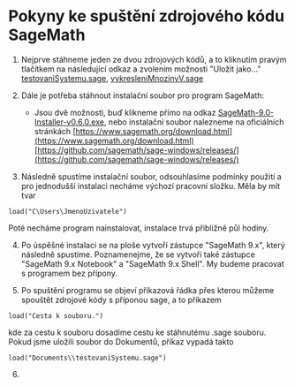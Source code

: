 # Pokyny ke spuštění zdrojového kódu SageMath
1. Nejprve stáhneme jeden ze dvou zdrojových kódů, a to kliknutím pravým tlačítkem na následující odkaz a zvolením možnosti "Uložit jako..." [testovaniSystemu.sage](https://raw.githubusercontent.com/StefanHajduk/BachelorThesis/master/testovaniSystemu.sage), [vykresleniMnozinyV.sage](https://raw.githubusercontent.com/StefanHajduk/BachelorThesis/master/vykresleniMnozinyV.sage)

2. Dále je potřeba stáhnout instalační soubor pro program SageMath:

   - Jsou dvě možnosti, buď klikneme přímo na odkaz [SageMath-9.0-Installer-v0.6.0.exe](https://github.com/sagemath/sage-windows/releases/download/0.6.0-9.0/SageMath-9.0-Installer-v0.6.0.exe), nebo instalační soubor nalezneme na oficiálních stránkách [https://www.sagemath.org/download.html](https://www.sagemath.org/download.html)
[https://github.com/sagemath/sage-windows/releases/](https://github.com/sagemath/sage-windows/releases/)

3. Následně spustíme instalační soubor, odsouhlasíme podmínky použití a pro jednodušší instalaci necháme výchozí pracovní složku. Měla by mít tvar
```console
load("C\Users\JmenoUzivatele")
```
   Poté necháme program nainstalovat, instalace trvá přibližně půl hodiny.

4. Po úspěšné instalaci se na ploše vytvoří zástupce "SageMath 9.x", který následně spustíme. Poznamenejme, že se vytvoří také zástupce "SageMath 9.x Notebook" a "SageMath 9.x Shell". My budeme pracovat s programem bez přípony.

5. Po spuštění programu se objeví příkazová řádka přes kterou můžeme spouštět zdrojové kódy s příponou sage, a to příkazem

```console
load("Cesta k souboru.")
```
kde za cestu k souboru dosadíme cestu ke stáhnutému .sage souboru. Pokud jsme uložili soubor do Dokumentů, příkaz vypadá takto

```console
load("Documents\\testovaniSystemu.sage")
```
6. 
